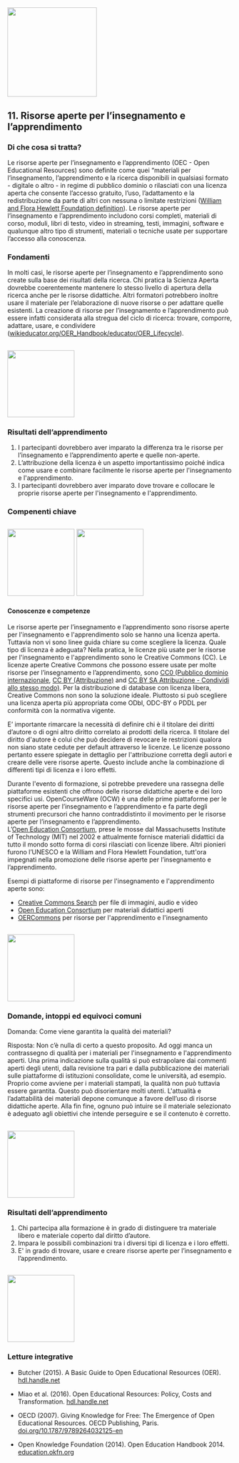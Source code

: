 ## <img src="/Images/Icons/open_education.png" width="200" height="200" />
## 11. Risorse aperte per l’insegnamento e l’apprendimento

### Di che cosa si tratta? 

Le risorse aperte per l’insegnamento e l’apprendimento (OEC - Open Educational Resources) sono definite come quei “materiali per l’insegnamento, l’apprendimento e la ricerca disponibili in qualsiasi formato - digitale o altro - in regime di pubblico dominio o rilasciati con una licenza aperta che consente l’accesso gratuito, l’uso, l’adattamento e la redistribuzione da parte di altri con nessuna o limitate restrizioni ([William and Flora Hewlett Foundation definition](https://www.hewlett.org/strategy/open-educational-resources/)). Le risorse aperte per l’insegnamento e l’apprendimento includono corsi completi, materiali di corso, moduli, libri di testo, video in streaming, testi, immagini, software e qualunque altro tipo di strumenti, materiali o tecniche usate per supportare l’accesso alla conoscenza. 

### Fondamenti 

In molti casi, le risorse aperte per l’insegnamento e l’apprendimento sono create sulla base dei risultati della ricerca. Chi pratica la Scienza Aperta dovrebbe coerentemente mantenere lo stesso livello di apertura della ricerca anche per le risorse didattiche. Altri formatori potrebbero inoltre usare il materiale per l’elaborazione di nuove risorse o per adattare quelle esistenti. La creazione di risorse per l’insegnamento e l’apprendimento può essere infatti considerata alla stregua del ciclo di ricerca: trovare, comporre, adattare, usare, e condividere  ([wikieducator.org/OER_Handbook/educator/OER_Lifecycle](http://wikieducator.org/OER_Handbook/educator/OER_Lifecycle)).

## <img src="/Images/Icons/finish.png" width="150" height="150" />
### Risultati dell’apprendimento 

1. I partecipanti dovrebbero aver imparato la differenza tra le risorse per l’insegnamento e l’apprendimento aperte e quelle non-aperte.
2. L’attribuzione della licenza è un aspetto importantissimo poiché indica come usare e combinare facilmente le risorse aperte per l'insegnamento e l'apprendimento.
3. I partecipanti dovrebbero aver imparato dove trovare e collocare le proprie risorse aperte per l'insegnamento e l'apprendimento. 

### Compenenti chiave 
## <img src="/Images/Icons/brain.png" width="150" height="150" /> <img src="/Images/Icons/gears.png" width="150" height="150" />

#### Conoscenze e competenze

Le risorse aperte per l’insegnamento e l’apprendimento sono risorse aperte per l'insegnamento e l'apprendimento solo se hanno una licenza aperta. Tuttavia non vi sono linee guida chiare su come scegliere la licenza. Quale tipo di licenza è adeguata? Nella pratica, le licenze più usate per le risorse per l'insegnamento e l'apprendimento sono le Creative Commons (CC). Le licenze aperte Creative Commons che possono essere usate per molte risorse per l’insegnamento e l’apprendimento, sono [CC0 (Pubblico dominio internazionale](https://creativecommons.org/publicdomain/zero/1.0/), [CC BY (Attribuzione)](https://creativecommons.org/licenses/by/4.0/) and [CC BY SA Attribuzione - Condividi allo stesso modo)](https://creativecommons.org/licenses/by-sa/4.0/). Per la distribuzione di database con licenza libera, Creative Commons non sono la soluzione ideale. Piuttosto si può scegliere una licenza aperta più appropriata come ODbl, ODC-BY o PDDL per conformità con la normativa vigente. 

E’ importante rimarcare la necessità di definire chi è il titolare dei diritti d’autore o di ogni altro diritto correlato ai prodotti della ricerca. Il titolare del diritto d'autore è colui che può decidere di revocare le restrizioni qualora non siano state cedute per default attraverso le licenze. Le licenze possono pertanto essere spiegate in dettaglio per l'attribuzione corretta degli autori e creare delle vere risorse aperte. Questo include anche la combinazione di differenti tipi di licenza e i loro effetti.

Durante l'evento di formazione, si potrebbe prevedere una rassegna delle piattaforme esistenti che offrono delle risorse didattiche aperte e dei loro specifici usi.
OpenCourseWare (OCW) è una delle prime piattaforme per le risorse aperte per l’insegnamento e l’apprendimento e fa parte degli strumenti precursori che hanno contraddistinto il movimento per le risorse aperte per l’insegnamento e l’apprendimento.  
L’[Open Education Consortium](http://www.oeconsortium.org), prese le mosse dal Massachusetts Institute of Technology (MIT) nel  2002 e attualmente fornisce materiali didattici da tutto il mondo sotto forma di corsi rilasciati con licenze libere. Altri pionieri furono l’UNESCO e la William and Flora Hewlett Foundation, tutt'ora impegnati nella promozione delle risorse aperte per l’insegnamento e l’apprendimento.

Esempi di piattaforme di risorse per l'insegnamento e l'apprendimento aperte sono:

- [Creative Commons Search](https://search.creativecommons.org/) per file di immagini, audio e video
- [Open Education Consortium](http://www.oeconsortium.org) per materiali didattici aperti 
- [OERCommons](https://www.oercommons.org/) per risorse per l'apprendimento e l'insegnamento

## <img src="/Images/Icons/questions.png" width="150" height="150" />
### Domande, intoppi ed equivoci comuni

Domanda: Come viene garantita la qualità dei materiali?

Risposta: Non c’è nulla di certo a questo proposito. Ad oggi manca un contrassegno di qualità per i materiali per l'insegnamento e l'apprendimento aperti. Una prima indicazione sulla qualità si può estrapolare dai commenti aperti degli utenti, dalla revisione tra pari e dalla pubblicazione dei materiali sulle piattaforme di istituzioni consolidate, come le università, ad esempio. Proprio come avviene per i materiali stampati, la qualità non può tuttavia essere garantita. Questo può disorientare molti utenti. L'attualità e l’adattabilità dei materiali depone comunque a favore dell’uso di risorse didattiche aperte. Alla fin fine, ognuno può intuire se il materiale selezionato è adeguato agli obiettivi che intende perseguire e se il contenuto è corretto.


## <img src="/Images/Icons/output.png" width="150" height="150" />
### Risultati dell’apprendimento 

1. Chi partecipa alla formazione è in grado di distinguere tra materiale libero e materiale coperto dal diritto d’autore.
2. Impara le possibili combinazioni tra i diversi tipi di licenza e i loro effetti.
3. E' in grado di trovare, usare e creare risorse aperte per l’insegnamento e l’apprendimento. 

## <img src="/Images/Icons/magnifying_glass.png" width="150" height="150" />
### Letture integrative

* Butcher (2015). A Basic Guide to Open Educational Resources (OER). [hdl.handle.net](http://hdl.handle.net/11599/36)

* Miao et al. (2016). Open Educational Resources: Policy, Costs and Transformation. [hdl.handle.net](http://hdl.handle.net/11599/2306)

* OECD (2007). Giving Knowledge for Free: The Emergence of Open Educational Resources. OECD Publishing, Paris. [doi.org/10.1787/9789264032125-en](http://dx.doi.org/10.1787/9789264032125-en)

* Open Knowledge Foundation (2014). Open Education Handbook 2014. [education.okfn.org](https://education.okfn.org/handbooks/handbook/)
